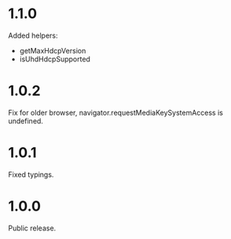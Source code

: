 # 1.1.0
Added helpers:
- getMaxHdcpVersion
- isUhdHdcpSupported

# 1.0.2
Fix for older browser, navigator.requestMediaKeySystemAccess is undefined.

# 1.0.1
Fixed typings.

# 1.0.0
Public release.

